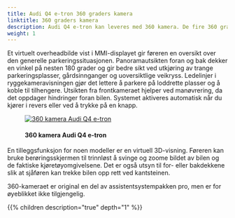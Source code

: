 ```yaml
---
title: Audi Q4 e-tron 360 graders kamera
linktitle: 360 graders kamera
description: Audi Q4 e-tron kan leveres med 360 kamera. De fire 360 graders kameraene på kjøretøyet skanner umiddelbar nærhet og viser hindringer innenfor. Sjåfører kan velge mellom ulike visninger som forenkler parkering og manøvrering.
weight: 1
---
```

<!-- markdownlint-disable MD033 -->
Et virtuelt overheadbilde vist i MMI-displayet gir føreren en oversikt over den generelle parkeringssituasjonen. Panoramautsikten foran og bak dekker en vinkel på nesten 180 grader og gir bedre sikt ved utkjøring av trange parkeringsplasser, gårdsinnganger og uoversiktlige veikryss. Ledelinjer i ryggekameravisningen gjør det lettere å parkere på loddrette plasser og å koble til tilhengere. Utsikten fra frontkameraet hjelper ved manøvrering, da det oppdager hindringer foran bilen. Systemet aktiveres automatisk når du kjører i revers eller ved å trykke på en knapp.

<figure>
    <a href="https://media.electrichasgoneaudi.net/multimedia/models/e-tron-gt/technology/drivingassistance/360camera/360camera.jpg">
        <img src="https://media.electrichasgoneaudi.net/multimedia/models/q4-e-tron/technology/drivingassistance/360camera/360cameras.jpg"
        alt="360 kamera Audi Q4 e-tron" title="360 kamera Audi Q4 e-tron">
    </a>
    <figcaption><h4>360 kamera Audi Q4 e-tron</h4></figcaption>
</figure>

En tilleggsfunksjon for noen modeller er en virtuell 3D-visning. Føreren kan bruke berøringsskjermen til trinnløst å svinge og zoome bildet av bilen og de faktiske kjøretøyomgivelsene. Det er også utsyn til for- eller bakdekkene slik at sjåføren kan trekke bilen opp rett ved kantsteinen.

360-kameraet er original en del av assistentsystempakken pro, men er for øyeblikket ikke tilgjengelig.

{{% children description="true" depth="1" %}}

